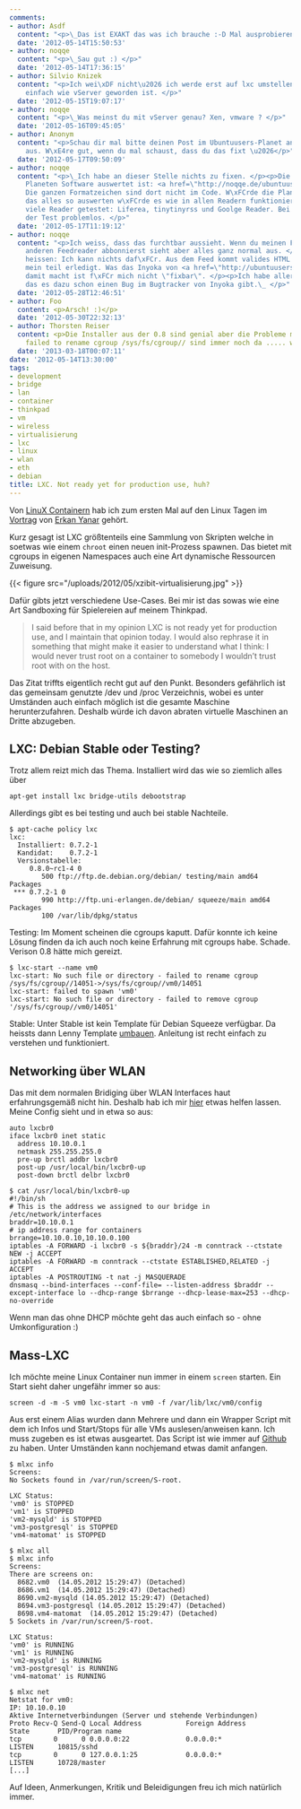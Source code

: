```yaml
---
comments:
- author: Asdf
  content: "<p>\_Das ist EXAKT das was ich brauche :-D Mal ausprobieren...</p>"
  date: '2012-05-14T15:50:53'
- author: noqqe
  content: "<p>\_Sau gut :) </p>"
  date: '2012-05-14T17:36:15'
- author: Silvio Knizek
  content: "<p>Ich wei\xDF nicht\u2026 ich werde erst auf lxc umstellen, wenn es so
    einfach wie vServer geworden ist. </p>"
  date: '2012-05-15T19:07:17'
- author: noqqe
  content: "<p>\_Was meinst du mit vServer genau? Xen, vmware ? </p>"
  date: '2012-05-16T09:45:05'
- author: Anonym
  content: "<p>Schau dir mal bitte deinen Post im Ubuntuusers-Planet an, sieht furchtbar
    aus. W\xE4re gut, wenn du mal schaust, dass du das fixt \u2026</p>"
  date: '2012-05-17T09:50:09'
- author: noqqe
  content: "<p>\_Ich habe an dieser Stelle nichts zu fixen. </p><p>Die XML die Ubuntuusers
    Planeten Software auswertet ist: <a href=\"http://noqqe.de/ubuntuusers.xml\" rel=\"nofollow\">http://noqqe.de/ubuntuusers.xml</a>.
    Die ganzen Formatzeichen sind dort nicht im Code. W\xFCrde die Planetensoftware
    das alles so auswerten w\xFCrde es wie in allen Readern funktionieren. </p><p>Habe
    viele Reader getestet: Liferea, tinytinyrss und Goolge Reader. Bei allen verlief
    der Test problemlos. </p>"
  date: '2012-05-17T11:19:12'
- author: noqqe
  content: "<p>Ich weiss, dass das furchtbar aussieht. Wenn du meinen Feed in allen
    anderen Feedreader abbonnierst sieht aber alles ganz normal aus. </p><p>Das soll
    heissen: Ich kann nichts daf\xFCr. Aus dem Feed kommt valides HTML und damit w\xE4re
    mein teil erledigt. Was das Inyoka von <a href=\"http://ubuntuusers.de\" rel=\"nofollow\">ubuntuusers.de</a>
    damit macht ist f\xFCr mich nicht \"fixbar\". </p><p>Ich habe allerdings geh\xF6rt
    das es dazu schon einen Bug im Bugtracker von Inyoka gibt.\_ </p>"
  date: '2012-05-28T12:46:51'
- author: Foo
  content: <p>Arsch! :)</p>
  date: '2012-05-30T22:32:13'
- author: Thorsten Reiser
  content: <p>Die Installer aus der 0.8 sind genial aber die Probleme mit der cgroup
    failed to rename cgroup /sys/fs/cgroup// sind immer noch da ..... wirklich schade</p>
  date: '2013-03-18T00:07:11'
date: '2012-05-14T13:30:00'
tags:
- development
- bridge
- lan
- container
- thinkpad
- vm
- wireless
- virtualisierung
- lxc
- linux
- wlan
- eth
- debian
title: LXC. Not ready yet for production use, huh?
---
```


Von [LinuX Containern](http://lxc.sourceforge.net) hab ich zum ersten Mal auf den
Linux Tagen im [Vortrag](http://chemnitzer.linux-tage.de/2012/vortraege/1035)
von [Erkan Yanar](http://linsenraum.de/erkules) gehört.

Kurz gesagt ist LXC größtenteils eine Sammlung von Skripten welche in
soetwas wie einem `chroot` einen neuen init-Prozess spawnen. Das bietet mit
cgroups in eigenen Namespaces auch eine Art dynamische Ressourcen Zuweisung.

{{< figure src="/uploads/2012/05/xzibit-virtualisierung.jpg" >}}

Dafür gibts jetzt verschiedene Use-Cases. Bei mir ist das sowas wie eine Art
Sandboxing für Spielereien auf meinem Thinkpad.

> I said before that in my opinion LXC is not ready yet for production use, and I
> maintain that opinion today. I would also rephrase it in something that might
> make it easier to understand what I think: I would never trust root on a
> container to somebody I wouldn’t trust root with on the host.

Das Zitat triffts eigentlich recht gut auf den Punkt. Besonders gefährlich ist
das gemeinsam genutzte /dev und /proc Verzeichnis, wobei es unter Umständen auch
einfach möglich ist die gesamte Maschine herunterzufahren. Deshalb würde ich
davon abraten virtuelle Maschinen an Dritte abzugeben.

## LXC: Debian Stable oder Testing?

Trotz allem reizt mich das Thema. Installiert wird das wie so ziemlich alles
über

```
apt-get install lxc bridge-utils debootstrap
```

Allerdings gibt es bei testing und auch bei stable Nachteile.

```
$ apt-cache policy lxc
lxc:
  Installiert: 0.7.2-1
  Kandidat:    0.7.2-1
  Versionstabelle:
     0.8.0~rc1-4 0
        500 ftp://ftp.de.debian.org/debian/ testing/main amd64 Packages
 *** 0.7.2-1 0
        990 http://ftp.uni-erlangen.de/debian/ squeeze/main amd64 Packages
        100 /var/lib/dpkg/status
```

Testing: Im Moment scheinen die cgroups kaputt. Dafür konnte ich keine Lösung
finden da ich auch noch keine Erfahrung mit cgroups habe. Schade. Verison 0.8 hätte mich gereizt.

```
$ lxc-start --name vm0
lxc-start: No such file or directory - failed to rename cgroup /sys/fs/cgroup//14051->/sys/fs/cgroup//vm0/14051
lxc-start: failed to spawn 'vm0'
lxc-start: No such file or directory - failed to remove cgroup '/sys/fs/cgroup//vm0/14051'
```

Stable: Unter Stable ist kein Template für Debian Squeeze verfügbar. Da
heissts dann Lenny Template [umbauen](http://jtrancas.wordpress.com/2011/02/10/debian-squeeze-lxc-template/).
Anleitung ist recht einfach zu verstehen und funktioniert.

## Networking über WLAN

Das mit dem normalen Bridiging über WLAN Interfaces haut erfahrungsgemäß nicht
hin. Deshalb hab ich mir [hier](http://s3hh.wordpress.com/2011/05/17/lxc-containers-on-a-host-with-wireless/)
etwas helfen lassen. Meine Config sieht und in etwa so aus:

```
auto lxcbr0
iface lxcbr0 inet static
  address 10.10.0.1
  netmask 255.255.255.0
  pre-up brctl addbr lxcbr0
  post-up /usr/local/bin/lxcbr0-up
  post-down brctl delbr lxcbr0
```

```
$ cat /usr/local/bin/lxcbr0-up
#!/bin/sh
# This is the address we assigned to our bridge in /etc/network/interfaces
braddr=10.10.0.1
# ip address range for containers
brrange=10.10.0.10,10.10.0.100
iptables -A FORWARD -i lxcbr0 -s ${braddr}/24 -m conntrack --ctstate NEW -j ACCEPT
iptables -A FORWARD -m conntrack --ctstate ESTABLISHED,RELATED -j ACCEPT
iptables -A POSTROUTING -t nat -j MASQUERADE
dnsmasq --bind-interfaces --conf-file= --listen-address $braddr --except-interface lo --dhcp-range $brrange --dhcp-lease-max=253 --dhcp-no-override
```

Wenn man das ohne DHCP möchte geht das auch einfach so - ohne Umkonfiguration :)

## Mass-LXC

Ich möchte meine Linux Container nun immer in einem `screen` starten. Ein Start
sieht daher ungefähr immer so aus:

```
screen -d -m -S vm0 lxc-start -n vm0 -f /var/lib/lxc/vm0/config
```

Aus erst einem Alias wurden dann Mehrere und dann ein Wrapper Script
mit dem ich Infos und Start/Stops für alle VMs auslesen/anweisen kann.
Ich muss zugeben es ist etwas ausgeartet.
Das Script ist wie immer auf [Github](https://gist.github.com/2693967) zu haben. Unter Umständen kann
nochjemand etwas damit anfangen.

```
$ mlxc info
Screens:
No Sockets found in /var/run/screen/S-root.

LXC Status:
'vm0' is STOPPED
'vm1' is STOPPED
'vm2-mysqld' is STOPPED
'vm3-postgresql' is STOPPED
'vm4-matomat' is STOPPED

$ mlxc all
$ mlxc info
Screens:
There are screens on:
  8682.vm0  (14.05.2012 15:29:47) (Detached)
  8686.vm1  (14.05.2012 15:29:47) (Detached)
  8690.vm2-mysqld (14.05.2012 15:29:47) (Detached)
  8694.vm3-postgresql (14.05.2012 15:29:47) (Detached)
  8698.vm4-matomat  (14.05.2012 15:29:47) (Detached)
5 Sockets in /var/run/screen/S-root.

LXC Status:
'vm0' is RUNNING
'vm1' is RUNNING
'vm2-mysqld' is RUNNING
'vm3-postgresql' is RUNNING
'vm4-matomat' is RUNNING

$ mlxc net
Netstat for vm0:
IP: 10.10.0.10
Aktive Internetverbindungen (Server und stehende Verbindungen)
Proto Recv-Q Send-Q Local Address           Foreign Address         State       PID/Program name
tcp        0      0 0.0.0.0:22              0.0.0.0:*               LISTEN      10815/sshd
tcp        0      0 127.0.0.1:25            0.0.0.0:*               LISTEN      10728/master
[...]
```

Auf Ideen, Anmerkungen, Kritik und Beleidigungen freu ich mich natürlich immer.
